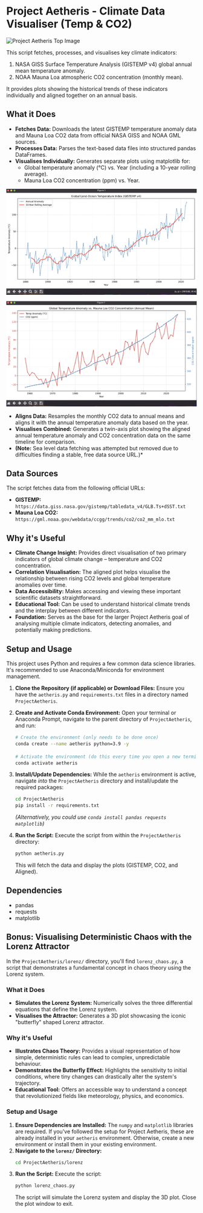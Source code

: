 # Project Aetheris - Climate Data Visualiser (Temp & CO2)

![Project Aetheris Top Image](PythonProjects/ProjectAetheris/images/topimage.png "Project Aetheris")

This script fetches, processes, and visualises key climate indicators:
1.  NASA GISS Surface Temperature Analysis (GISTEMP v4) global annual mean temperature anomaly.
2.  NOAA Mauna Loa atmospheric CO2 concentration (monthly mean).

It provides plots showing the historical trends of these indicators individually and aligned together on an annual basis.

## What it Does

*   **Fetches Data:** Downloads the latest GISTEMP temperature anomaly data and Mauna Loa CO2 data from official NASA GISS and NOAA GML sources.
*   **Processes Data:** Parses the text-based data files into structured pandas DataFrames.
*   **Visualises Individually:** Generates separate plots using matplotlib for:
    *   Global temperature anomaly (°C) vs. Year (including a 10-year rolling average).
    *   Mauna Loa CO2 concentration (ppm) vs. Year.

![GISTEMP Data Visualisation](ProjectAetheris/images/GISTEMP.png "GISTEMP Temperature Anomaly")

![Mauna Loa CO2 Data Visualisation](ProjectAetheris/images/AnnualMean.png "Mauna Loa CO2 Concentration")

*   **Aligns Data:** Resamples the monthly CO2 data to annual means and aligns it with the annual temperature anomaly data based on the year.
*   **Visualises Combined:** Generates a twin-axis plot showing the aligned annual temperature anomaly and CO2 concentration data on the same timeline for comparison.
*   **(Note:** Sea level data fetching was attempted but removed due to difficulties finding a stable, free data source URL.)*

## Data Sources

The script fetches data from the following official URLs:

*   **GISTEMP:** `https://data.giss.nasa.gov/gistemp/tabledata_v4/GLB.Ts+dSST.txt`
*   **Mauna Loa CO2:** `https://gml.noaa.gov/webdata/ccgg/trends/co2/co2_mm_mlo.txt`

## Why it's Useful

*   **Climate Change Insight:** Provides direct visualisation of two primary indicators of global climate change – temperature and CO2 concentration.
*   **Correlation Visualisation:** The aligned plot helps visualise the relationship between rising CO2 levels and global temperature anomalies over time.
*   **Data Accessibility:** Makes accessing and viewing these important scientific datasets straightforward.
*   **Educational Tool:** Can be used to understand historical climate trends and the interplay between different indicators.
*   **Foundation:** Serves as the base for the larger Project Aetheris goal of analysing multiple climate indicators, detecting anomalies, and potentially making predictions.

## Setup and Usage

This project uses Python and requires a few common data science libraries. It's recommended to use Anaconda/Miniconda for environment management.

1.  **Clone the Repository (if applicable) or Download Files:**
    Ensure you have the `aetheris.py` and `requirements.txt` files in a directory named `ProjectAetheris`.

2.  **Create and Activate Conda Environment:**
    Open your terminal or Anaconda Prompt, navigate to the parent directory of `ProjectAetheris`, and run:
    ```bash
    # Create the environment (only needs to be done once)
    conda create --name aetheris python=3.9 -y 

    # Activate the environment (do this every time you open a new terminal for this project)
    conda activate aetheris
    ```

3.  **Install/Update Dependencies:**
    While the `aetheris` environment is active, navigate *into* the `ProjectAetheris` directory and install/update the required packages:
    ```bash
    cd ProjectAetheris 
    pip install -r requirements.txt
    ```
    *(Alternatively, you could use `conda install pandas requests matplotlib`)*

4.  **Run the Script:**
    Execute the script from within the `ProjectAetheris` directory:
    ```bash
    python aetheris.py
    ```
    This will fetch the data and display the plots (GISTEMP, CO2, and Aligned).

## Dependencies

*   pandas
*   requests
*   matplotlib

## Bonus: Visualising Deterministic Chaos with the Lorenz Attractor

In the `ProjectAetheris/lorenz/` directory, you'll find `lorenz_chaos.py`, a script that demonstrates a fundamental concept in chaos theory using the Lorenz system.

### What it Does

*   **Simulates the Lorenz System:** Numerically solves the three differential equations that define the Lorenz system.
*   **Visualises the Attractor:** Generates a 3D plot showcasing the iconic "butterfly" shaped Lorenz attractor.

### Why it's Useful

*   **Illustrates Chaos Theory:** Provides a visual representation of how simple, deterministic rules can lead to complex, unpredictable behaviour.
*   **Demonstrates the Butterfly Effect:** Highlights the sensitivity to initial conditions, where tiny changes can drastically alter the system's trajectory.
*   **Educational Tool:** Offers an accessible way to understand a concept that revolutionized fields like meteorology, physics, and economics.

### Setup and Usage

1.  **Ensure Dependencies are Installed:** The `numpy` and `matplotlib` libraries are required. If you've followed the setup for Project Aetheris, these are already installed in your `aetheris` environment. Otherwise, create a new environment or install them in your existing environment.
2.  **Navigate to the `lorenz/` Directory:**
    ```bash
    cd ProjectAetheris/lorenz
    ```
3.  **Run the Script:**
    Execute the script:
    ```bash
    python lorenz_chaos.py
    ```
    The script will simulate the Lorenz system and display the 3D plot. Close the plot window to exit.

